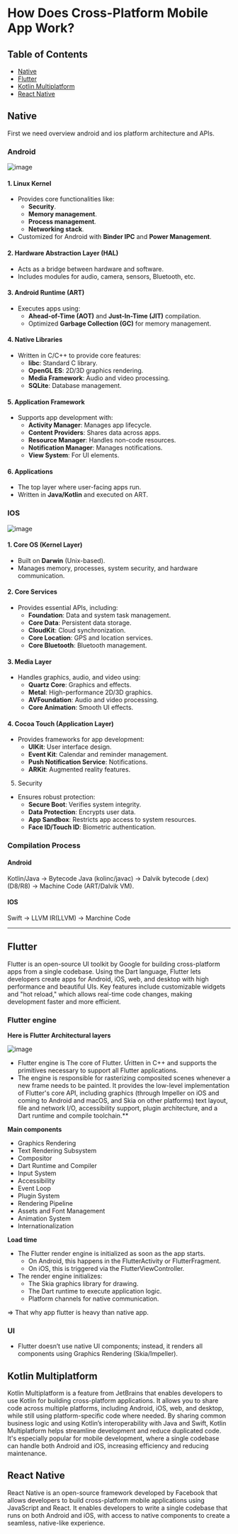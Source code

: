# How Does Cross-Platform Mobile App Work?


## Table of Contents

- [Native](#Native)
- [Flutter](#Flutter)
- [Kotlin Multiplatform](#Kotlin-Multiplatform)
- [React Native](#React-Native)

## Native
First we need overview android and ios platform architecture and APIs. 

### Android

![image](https://github.com/user-attachments/assets/fedd1aad-b6a7-4b96-b40d-3d4fcf837910)

  #### 1. Linux Kernel
  - Provides core functionalities like:
    - **Security**.
    - **Memory management**.
    - **Process management**.
    - **Networking stack**.
  - Customized for Android with **Binder IPC** and **Power Management**.
  
  #### 2. Hardware Abstraction Layer (HAL)
  - Acts as a bridge between hardware and software.
  - Includes modules for audio, camera, sensors, Bluetooth, etc.
  
  #### 3. Android Runtime (ART)
  - Executes apps using:
    - **Ahead-of-Time (AOT)** and **Just-In-Time (JIT)** compilation.
    - Optimized **Garbage Collection (GC)** for memory management.
  
  #### 4. Native Libraries
  - Written in C/C++ to provide core features:
    - **libc**: Standard C library.
    - **OpenGL ES**: 2D/3D graphics rendering.
    - **Media Framework**: Audio and video processing.
    - **SQLite**: Database management.
  
  #### 5. Application Framework
  - Supports app development with:
    - **Activity Manager**: Manages app lifecycle.
    - **Content Providers**: Shares data across apps.
    - **Resource Manager**: Handles non-code resources.
    - **Notification Manager**: Manages notifications.
    - **View System**: For UI elements.
  
  #### 6. Applications
  - The top layer where user-facing apps run.
  - Written in **Java/Kotlin** and executed on ART.


### IOS

![image](https://github.com/user-attachments/assets/dda75dc3-0445-4050-9cd0-2f2e814a4b27)

  #### 1. Core OS (Kernel Layer)
  - Built on **Darwin** (Unix-based).
  - Manages memory, processes, system security, and hardware communication.
  
  #### 2. Core Services
  - Provides essential APIs, including:
    - **Foundation**: Data and system task management.
    - **Core Data**: Persistent data storage.
    - **CloudKit**: Cloud synchronization.
    - **Core Location**: GPS and location services.
    - **Core Bluetooth**: Bluetooth management.
  
  #### 3. Media Layer
  - Handles graphics, audio, and video using:
    - **Quartz Core**: Graphics and effects.
    - **Metal**: High-performance 2D/3D graphics.
    - **AVFoundation**: Audio and video processing.
    - **Core Animation**: Smooth UI effects.
  
  #### 4. Cocoa Touch (Application Layer)
  - Provides frameworks for app development:
    - **UIKit**: User interface design.
    - **Event Kit**: Calendar and reminder management.
    - **Push Notification Service**: Notifications.
    - **ARKit**: Augmented reality features.
  
  5. Security
  - Ensures robust protection:
    - **Secure Boot**: Verifies system integrity.
    - **Data Protection**: Encrypts user data.
    - **App Sandbox**: Restricts app access to system resources.
    - **Face ID/Touch ID**: Biometric authentication.

### Compilation Process
#### Android

Kotlin/Java → Bytecode Java (kolinc/javac) → Dalvik bytecode (.dex)(D8/R8) → Machine Code (ART/Dalvik VM).

#### IOS

Swift → LLVM IR(LLVM) → Marchine Code


---


## Flutter

Flutter is an open-source UI toolkit by Google for building cross-platform apps from a single codebase. Using the Dart language, Flutter lets developers create apps for Android, iOS, web, and desktop with high performance and beautiful UIs. Key features include customizable widgets and "hot reload," which allows real-time code changes, making development faster and more efficient.

### Flutter engine

**Here is Flutter Architectural layers**

![image](https://github.com/user-attachments/assets/07dbd1c1-81b2-4870-806f-b742a6bb1478)

- Flutter engine is The core of Flutter. Ưritten in C++ and supports the primitives necessary to support all Flutter applications.
- The engine is responsible for rasterizing composited scenes whenever a new frame needs to be painted. It provides the low-level implementation of Flutter's core API, including graphics (through Impeller on iOS and coming to Android and macOS, and Skia on other platforms) text layout, file and network I/O, accessibility support, plugin architecture, and a Dart runtime and compile toolchain.**

**Main components**

  - Graphics Rendering
  - Text Rendering Subsystem
  - Compositor
  - Dart Runtime and Compiler
  - Input System
  - Accessibility
  - Event Loop
  - Plugin System
  - Rendering Pipeline
  - Assets and Font Management
  - Animation System
  - Internationalization

**Load time**

- The Flutter render engine is initialized as soon as the app starts.
  - On Android, this happens in the FlutterActivity or FlutterFragment.
  - On iOS, this is triggered via the FlutterViewController.
- The render engine initializes:
  - The Skia graphics library for drawing.
  - The Dart runtime to execute application logic.
  - Platform channels for native communication.

=>  That why app flutter is heavy than native app.

### UI
- Flutter doesn’t use native UI components; instead, it renders all components using Graphics Rendering (Skia/Impeller).

## Kotlin Multiplatform


Kotlin Multiplatform is a feature from JetBrains that enables developers to use Kotlin for building cross-platform applications. It allows you to share code across multiple platforms, including Android, iOS, web, and desktop, while still using platform-specific code where needed. By sharing common business logic and using Kotlin’s interoperability with Java and Swift, Kotlin Multiplatform helps streamline development and reduce duplicated code. It's especially popular for mobile development, where a single codebase can handle both Android and iOS, increasing efficiency and reducing maintenance.

## React Native

React Native is an open-source framework developed by Facebook that allows developers to build cross-platform mobile applications using JavaScript and React. It enables developers to write a single codebase that runs on both Android and iOS, with access to native components to create a seamless, native-like experience.
